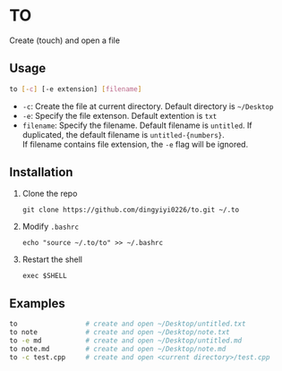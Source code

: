 # TO

Create (touch) and open a file

## Usage
```sh
to [-c] [-e extension] [filename]
```

-  `-c`: Create the file at current directory. Default directory is `~/Desktop`
-  `-e`: Specify the file extenson. Default extention is `txt`
-  `filename`: Specify the filename. Default filename is `untitled`. If duplicated, the default filename is `untitled-{numbers}`.  
   If filename contains file extension, the `-e` flag will be ignored.

## Installation
1. Clone the repo
    ```
    git clone https://github.com/dingyiyi0226/to.git ~/.to
    ```

2. Modify `.bashrc`
    ```
    echo "source ~/.to/to" >> ~/.bashrc
    ```

3. Restart the shell
    ```
    exec $SHELL
    ```

## Examples
```sh
to                 # create and open ~/Desktop/untitled.txt
to note            # create and open ~/Desktop/note.txt
to -e md           # create and open ~/Desktop/untitled.md
to note.md         # create and open ~/Desktop/note.md
to -c test.cpp     # create and open <current directory>/test.cpp
```
